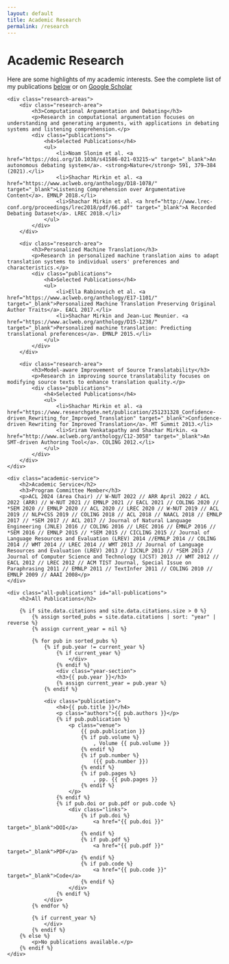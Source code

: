 ```yaml
---
layout: default
title: Academic Research
permalink: /research
---
```


# Academic Research

<div class="research-container">
    <div class="research-intro">
        <p>Here are some highlights of my academic interests. 
        See the complete list of my publications <a href="#all-publications">below</a> or on <a href="https://scholar.google.com/citations?user=xsEZbOkAAAAJ&hl=en">Google Scholar</a></p>
    </div>

    <div class="research-areas">
        <div class="research-area">
            <h3>Computational Argumentation and Debating</h3>
            <p>Research in computational argumentation focuses on understanding and generating arguments, with applications in debating systems and listening comprehension.</p>
            <div class="publications">
                <h4>Selected Publications</h4>
                <ul>
                    <li>Noam Slonim et al. <a href="https://doi.org/10.1038/s41586-021-03215-w" target="_blank">An autonomous debating system</a>. <strong>Nature</strong> 591, 379–384 (2021).</li>
                    <li>Shachar Mirkin et al. <a href="https://www.aclweb.org/anthology/D18-1078/" target="_blank">Listening Comprehension over Argumentative Content</a>. EMNLP 2018.</li>
                    <li>Shachar Mirkin et al. <a href="http://www.lrec-conf.org/proceedings/lrec2018/pdf/66.pdf" target="_blank">A Recorded Debating Dataset</a>. LREC 2018.</li>
                </ul>
            </div>
        </div>

        <div class="research-area">
            <h3>Personalized Machine Translation</h3>
            <p>Research in personalized machine translation aims to adapt translation systems to individual users' preferences and characteristics.</p>
            <div class="publications">
                <h4>Selected Publications</h4>
                <ul>
                    <li>Ella Rabinovich et al. <a href="https://www.aclweb.org/anthology/E17-1101/" target="_blank">Personalized Machine Translation Preserving Original Author Traits</a>. EACL 2017.</li>
                    <li>Shachar Mirkin and Jean-Luc Meunier. <a href="https://www.aclweb.org/anthology/D15-1238/" target="_blank">Personalized machine translation: Predicting translational preferences</a>. EMNLP 2015.</li>
                </ul>
            </div>
        </div>

        <div class="research-area">
            <h3>Model-aware Improvement of Source Translatability</h3>
            <p>Research in improving source translatability focuses on modifying source texts to enhance translation quality.</p>
            <div class="publications">
                <h4>Selected Publications</h4>
                <ul>
                    <li>Shachar Mirkin et al. <a href="https://www.researchgate.net/publication/251231328_Confidence-driven_Rewriting_for_Improved_Translation" target="_blank">Confidence-driven Rewriting for Improved Translation</a>. MT Summit 2013.</li>
                    <li>Sriram Venkatapathy and Shachar Mirkin. <a href="http://www.aclweb.org/anthology/C12-3058" target="_blank">An SMT-driven Authoring Tool</a>. COLING 2012.</li>
                </ul>
            </div>
        </div>
    </div>

    <div class="academic-service">
        <h2>Academic Service</h2>
        <h3>Program Committee Member</h3>
        <p>ACL 2024 (Area Chair) // W-NUT 2022 // ARR April 2022 / ACL 2022 (ARR) // W-NUT 2021 // EMNLP 2021 // EACL 2021 // COLING 2020 // *SEM 2020 // EMNLP 2020 // ACL 2020 // LREC 2020 // W-NUT 2019 // ACL 2019 // NLP+CSS 2019 // COLING 2018 // ACL 2018 // NAACL 2018 // EMNLP 2017 // *SEM 2017 // ACL 2017 // Journal of Natural Language Engineering (JNLE) 2016 // COLING 2016 // LREC 2016 // EMNLP 2016 // *SEM 2016 // EMNLP 2015 // *SEM 2015 // CICLING 2015 // Journal of Language Resources and Evaluation (LREV) 2014 //EMNLP 2014 // COLING 2014 // WMT 2014 // LREC 2014 // WMT 2013 // Journal of Language Resources and Evaluation (LREV) 2013 // IJCNLP 2013 // *SEM 2013 // Journal of Computer Science and Technology (JCST) 2013 // WMT 2012 // EACL 2012 // LREC 2012 // ACM TIST Journal, Special Issue on Paraphrasing 2011 // EMNLP 2011 // TextInfer 2011 // COLING 2010 // EMNLP 2009 // AAAI 2008</p>
    </div>

    <div class="all-publications" id="all-publications">
        <h2>All Publications</h2>

        {% if site.data.citations and site.data.citations.size > 0 %}
            {% assign sorted_pubs = site.data.citations | sort: "year" | reverse %}
            {% assign current_year = nil %}

            {% for pub in sorted_pubs %}
                {% if pub.year != current_year %}
                    {% if current_year %}
                        </div>
                    {% endif %}
                    <div class="year-section">
                    <h3>{{ pub.year }}</h3>
                    {% assign current_year = pub.year %}
                {% endif %}

                <div class="publication">
                    <h4>{{ pub.title }}</h4>
                    <p class="authors">{{ pub.authors }}</p>
                    {% if pub.publication %}
                        <p class="venue">
                            {{ pub.publication }}
                            {% if pub.volume %}
                                , Volume {{ pub.volume }}
                            {% endif %}
                            {% if pub.number %}
                                ({{ pub.number }})
                            {% endif %}
                            {% if pub.pages %}
                                , pp. {{ pub.pages }}
                            {% endif %}
                        </p>
                    {% endif %}
                    {% if pub.doi or pub.pdf or pub.code %}
                        <div class="links">
                            {% if pub.doi %}
                                <a href="{{ pub.doi }}" target="_blank">DOI</a>
                            {% endif %}
                            {% if pub.pdf %}
                                <a href="{{ pub.pdf }}" target="_blank">PDF</a>
                            {% endif %}
                            {% if pub.code %}
                                <a href="{{ pub.code }}" target="_blank">Code</a>
                            {% endif %}
                        </div>
                    {% endif %}
                </div>
            {% endfor %}

            {% if current_year %}
                </div>
            {% endif %}
        {% else %}
            <p>No publications available.</p>
        {% endif %}
    </div>

</div>
